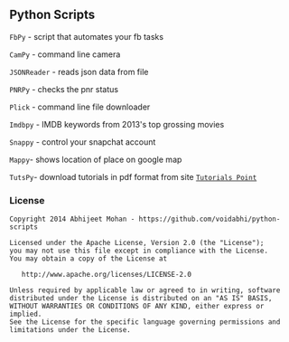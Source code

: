 ## Python Scripts

`FbPy` - script that automates your fb tasks

`CamPy` - command line camera

`JSONReader` - reads json data from file

`PNRPy` - checks the pnr status 

`Plick` - command line file downloader

`Imdbpy` - IMDB keywords from 2013's top grossing movies

`Snappy` - control your snapchat account

`Mappy`-  shows location of place on google map

`TutsPy`- download tutorials in pdf format from site [`Tutorials Point`](http://www.tutorialspoint.com)

### License

```
Copyright 2014 Abhijeet Mohan - https://github.com/voidabhi/python-scripts

Licensed under the Apache License, Version 2.0 (the "License");
you may not use this file except in compliance with the License.
You may obtain a copy of the License at

   http://www.apache.org/licenses/LICENSE-2.0

Unless required by applicable law or agreed to in writing, software
distributed under the License is distributed on an "AS IS" BASIS,
WITHOUT WARRANTIES OR CONDITIONS OF ANY KIND, either express or implied.
See the License for the specific language governing permissions and
limitations under the License.
```

